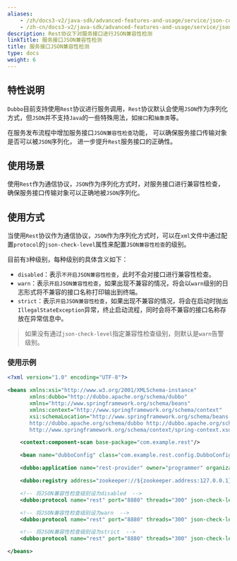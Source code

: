```yaml
---
aliases:
    - /zh/docs3-v2/java-sdk/advanced-features-and-usage/service/json-compatibility-check/
    - /zh-cn/docs3-v2/java-sdk/advanced-features-and-usage/service/json-compatibility-check/
description: Rest协议下对服务接口进行JSON兼容性检测
linkTitle: 服务接口JSON兼容性检测
title: 服务接口JSON兼容性检测
type: docs
weight: 6
---
```






## 特性说明
`Dubbo`目前支持使用`Rest`协议进行服务调用，`Rest`协议默认会使用`JSON`作为序列化方式，但`JSON`并不支持`Java`的一些特殊用法，如`接口`和`抽象类`等。

在服务发布流程中增加服务接口`JSON兼容性检查`功能， 可以确保服务接口传输对象是否可以被`JSON`序列化， 进一步提升`Rest`服务接口的正确性。

## 使用场景
使用`Rest`作为通信协议，`JSON`作为序列化方式时，对服务接口进行兼容性检查，确保服务接口传输对象可以正确地被`JSON`序列化。

## 使用方式

当使用`Rest`协议作为通信协议，`JSON`作为序列化方式时，可以在`xml`文件中通过配置`protocol`的`json-check-level`属性来配置`JSON兼容性检查`的级别。

目前有`3`种级别，每种级别的具体含义如下：

* `disabled`：表示`不开启JSON兼容性检查`，此时不会对接口进行兼容性检查。
* `warn`：表示`开启JSON兼容性检查`，如果出现不兼容的情况，将会以`warn`级别的日志形式将不兼容的接口名称打印输出到终端。
* `strict`：表示`开启JSON兼容性检查`，如果出现不兼容的情况，将会在启动时抛出`IllegalStateException`异常，终止启动流程，同时会将不兼容的接口名称存放在异常信息中。

> 如果没有通过`json-check-level`指定兼容性检查级别，则默认是`warn`告警级别。

### 使用示例

```xml
<?xml version="1.0" encoding="UTF-8"?>

<beans xmlns:xsi="http://www.w3.org/2001/XMLSchema-instance"
       xmlns:dubbo="http://dubbo.apache.org/schema/dubbo"
       xmlns="http://www.springframework.org/schema/beans"
       xmlns:context="http://www.springframework.org/schema/context"
       xsi:schemaLocation="http://www.springframework.org/schema/beans http://www.springframework.org/schema/beans/spring-beans-4.3.xsd
       http://dubbo.apache.org/schema/dubbo http://dubbo.apache.org/schema/dubbo/dubbo.xsd http://www.springframework.org/schema/context
       http://www.springframework.org/schema/context/spring-context.xsd">

    <context:component-scan base-package="com.example.rest"/>

    <bean name="dubboConfig" class="com.example.rest.config.DubboConfig"></bean>

    <dubbo:application name="rest-provider" owner="programmer" organization="dubbo"/>

    <dubbo:registry address="zookeeper://${zookeeper.address:127.0.0.1}:2180"/>

    <!-- 将JSON兼容性检查级别设为disabled  -->
    <dubbo:protocol name="rest" port="8880" threads="300" json-check-level="disabled"/>

    <!-- 将JSON兼容性检查级别设为warn  -->
    <dubbo:protocol name="rest" port="8880" threads="300" json-check-level="warn"/>

    <!-- 将JSON兼容性检查级别设为strict  -->
    <dubbo:protocol name="rest" port="8880" threads="300" json-check-level="strict"/>

</beans>
```
